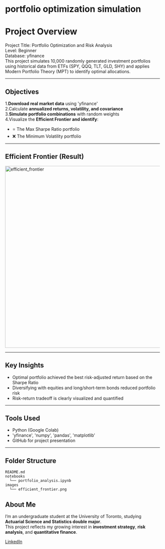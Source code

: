 # portfolio optimization simulation
# Project Overview
Project Title: Portfolio Optimization and Risk Analysis  
Level: Beginner  
Database: yfinance  
This project simulates 10,000 randomly generated investment portfolios using historical data from ETFs (SPY, QQQ, TLT, GLD, SHY) and applies Modern Portfolio Theory (MPT) to identify optimal allocations.

---

## Objectives
1.**Download real market data** using 'yfinance'  
2.Calculate **annualized returns, volatility, and covariance**  
3.**Simulate portfolio combinations** with random weights  
4.Visualize the **Efficient Frontier and identify**:
  - ⭐ The Max Sharpe Ratio portfolio
  - ❌ The Minimum Volatility portfolio

---

## Efficient Frontier (Result)
<img width="930" height="590" alt="efficient_frontier" src="https://github.com/user-attachments/assets/77f0db8b-3a43-46a1-9f0f-e631af7887e5" />



---

## Key Insights

- Optimal portfolio achieved the best risk-adjusted return based on the Sharpe Ratio
- Diversifying with equities and long/short-term bonds reduced portfolio risk
- Risk-return tradeoff is clearly visualized and quantified

---

## Tools Used

- Python (Google Colab)
- 'yfinance', 'numpy', 'pandas', 'matplotlib'
- GitHub for project presentation

---

## Folder Structure
```
README.md  
notebooks
  └── portfolio_analysis.ipynb
images
  └── efficient_frontier.png
```

## About Me

I’m an undergraduate student at the University of Toronto, studying **Actuarial Science and Statistics double major**.  
This project reflects my growing interest in **investment strategy**, **risk analysis**, and **quantitative finance**.

[LinkedIn](https://www.linkedin.com/in/sylvia-wang-b089692a9/)  

